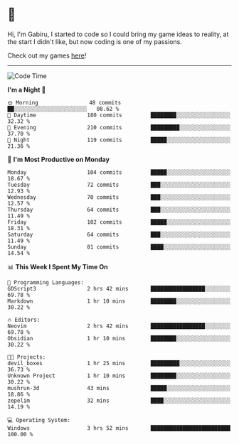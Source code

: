 # 🐀

Hi, I'm Gabiru, I started to code so I could bring my game ideas to reality, at the start I didn't like, but now coding is one of my passions.

Check out my games [here](https://gabiru.art/projetos/)!

---

<!--START_SECTION:waka-->
![Code Time](http://img.shields.io/badge/Code%20Time-307%20hrs%2057%20mins-blue)

**I'm a Night 🦉** 

```text
🌞 Morning                48 commits          ██░░░░░░░░░░░░░░░░░░░░░░░   08.62 % 
🌆 Daytime                180 commits         ████████░░░░░░░░░░░░░░░░░   32.32 % 
🌃 Evening                210 commits         █████████░░░░░░░░░░░░░░░░   37.70 % 
🌙 Night                  119 commits         █████░░░░░░░░░░░░░░░░░░░░   21.36 % 
```
📅 **I'm Most Productive on Monday** 

```text
Monday                   104 commits         █████░░░░░░░░░░░░░░░░░░░░   18.67 % 
Tuesday                  72 commits          ███░░░░░░░░░░░░░░░░░░░░░░   12.93 % 
Wednesday                70 commits          ███░░░░░░░░░░░░░░░░░░░░░░   12.57 % 
Thursday                 64 commits          ███░░░░░░░░░░░░░░░░░░░░░░   11.49 % 
Friday                   102 commits         █████░░░░░░░░░░░░░░░░░░░░   18.31 % 
Saturday                 64 commits          ███░░░░░░░░░░░░░░░░░░░░░░   11.49 % 
Sunday                   81 commits          ████░░░░░░░░░░░░░░░░░░░░░   14.54 % 
```


📊 **This Week I Spent My Time On** 

```text
💬 Programming Languages: 
GDScript3                2 hrs 42 mins       █████████████████░░░░░░░░   69.78 % 
Markdown                 1 hr 10 mins        ████████░░░░░░░░░░░░░░░░░   30.22 % 

🔥 Editors: 
Neovim                   2 hrs 42 mins       █████████████████░░░░░░░░   69.78 % 
Obsidian                 1 hr 10 mins        ████████░░░░░░░░░░░░░░░░░   30.22 % 

🐱‍💻 Projects: 
devil_boxes              1 hr 25 mins        █████████░░░░░░░░░░░░░░░░   36.73 % 
Unknown Project          1 hr 10 mins        ████████░░░░░░░░░░░░░░░░░   30.22 % 
mushrun-3d               43 mins             █████░░░░░░░░░░░░░░░░░░░░   18.86 % 
zepelim                  32 mins             ████░░░░░░░░░░░░░░░░░░░░░   14.19 % 

💻 Operating System: 
Windows                  3 hrs 52 mins       █████████████████████████   100.00 % 
```


<!--END_SECTION:waka-->

